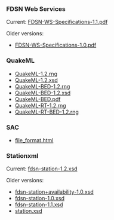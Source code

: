 ### FDSN Web Services

Current: [FDSN-WS-Specifications-1.1.pdf](fdsn/FDSN-WS-Specifications-1.1.pdf)

Older versions:

* [FDSN-WS-Specifications-1.0.pdf](fdsn/FDSN-WS-Specifications-1.0.pdf)

### QuakeML

* [QuakeML-1.2.rng](quakeml/QuakeML-1.2.rng)
* [QuakeML-1.2.xsd](quakeml/QuakeML-1.2.xsd)
* [QuakeML-BED-1.2.rng](quakeml/QuakeML-BED-1.2.rng)
* [QuakeML-BED-1.2.xsd](quakeml/QuakeML-BED-1.2.xsd)
* [QuakeML-BED.pdf](quakeml/QuakeML-BED.pdf)
* [QuakeML-RT-1.2.rng](quakeml/QuakeML-RT-1.2.rng)
* [QuakeML-RT-BED-1.2.rng](quakeml/QuakeML-RT-BED-1.2.rng)

### SAC

* [file_format.html](sac/file_format.html)

### Stationxml

Current: [fdsn-station-1.2.xsd](stationxml/fdsn-station-1.2.xsd)

Older versions:

* [fdsn-station+availability-1.0.xsd](stationxml/fdsn-station+availability-1.0.xsd)
* [fdsn-station-1.0.xsd](stationxml/fdsn-station-1.0.xsd)
* [fdsn-station-1.1.xsd](stationxml/fdsn-station-1.1.xsd)
* [station.xsd](stationxml/station.xsd)
